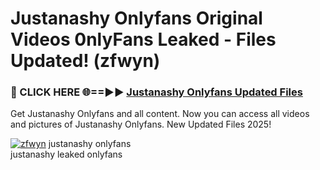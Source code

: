 # Justanashy Onlyfans Original Videos 0nlyFans Leaked - Files Updated! (zfwyn)

<h3>🔴 CLICK HERE 🌐==►► <a href="https://tinyurl.com/3hn5wdd3" rel="nofollow">Justanashy Onlyfans Updated Files</a></h3>

Get Justanashy Onlyfans and all content. Now you can access all videos and pictures of Justanashy Onlyfans. New Updated Files 2025!

[![zfwyn](https://i.imgur.com/4HnBqBT.gif)](https://tinyurl.com/3hn5wdd3)
justanashy onlyfans<br>
justanashy leaked onlyfans